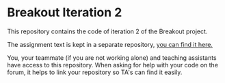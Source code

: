 # Breakout Iteration 2

This repository contains the code of iteration 2 of the Breakout project.

The assignment text is kept in a separate repository, [you can find it here.](https://gitlab.kuleuven.be/distrinet/education/ogp/projects/2022-2023/assignments/-/blob/main/breakout-iteration-2.org)

You, your teammate (if you are not working alone) and teaching assistants have access to this repository.
When asking for help with your code on the forum, it helps to link your repository so TA's can find it easily.
